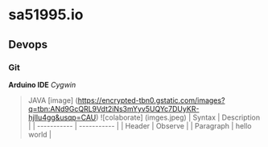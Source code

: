 # sa51995.io
## Devops
### Git
**Arduino IDE**
*Cygwin*
> JAVA
[image] (https://encrypted-tbn0.gstatic.com/images?q=tbn:ANd9GcQRL9Vdt2iNs3mYyv5UQYc7DUyKR-hjlIu4gg&usqp=CAU)
![colaborate] (imges.jpeg)
| Syntax | Description |
| ----------- | ----------- |
| Header | Observe |
| Paragraph | hello world |
